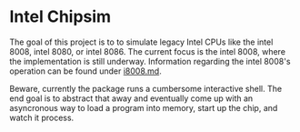 # Intel Chipsim

The goal of this project is to to simulate legacy Intel CPUs like the intel 8008, intel 8080, or intel 8086. The current focus is the intel 8008, where the implementation is still underway. Information regarding the intel 8008's operation can be found under [i8008.md](i8008.md).

Beware, currently the package runs a cumbersome interactive shell. The end goal is to abstract that away and eventually come up with an asyncronous way to load a program into memory, start up the chip, and watch it process.
